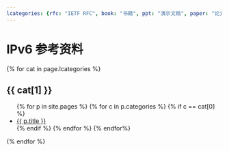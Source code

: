 ```yaml
---
lcategories: {rfc: "IETF RFC", book: "书籍", ppt: "演示文稿", paper: "论文", other-ref: "其他资料" }
---
```

# IPv6 参考资料

{% for cat in page.lcategories %}

<h2>
{{ cat[1] }}
</h2>

<ul>
{% for p in site.pages %}
  {% for c in p.categories %}
    {% if c == cat[0] %}
      <li><a href="{{ p.url }}">{{ p.title }}</a></li>
    {% endif %}
  {% endfor %}
{% endfor%}
</ul>
{% endfor %}
